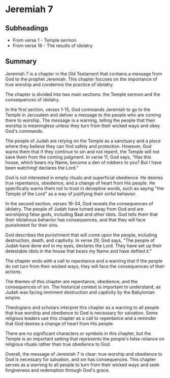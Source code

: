 # Jeremiah 7

## Subheadings

* From verse 1 - Temple sermon
* From verse 16 - The results of idolatry

## Summary

Jeremiah 7 is a chapter in the Old Testament that contains a message from God to the prophet Jeremiah. This chapter focuses on the importance of true worship and condemns the practice of idolatry. 

The chapter is divided into two main sections: the Temple sermon and the consequences of idolatry. 

In the first section, verses 1-15, God commands Jeremiah to go to the Temple in Jerusalem and deliver a message to the people who are coming there to worship. The message is a warning, telling the people that their worship is meaningless unless they turn from their wicked ways and obey God's commands. 

The people of Judah are relying on the Temple as a sanctuary and a place where they believe they can find safety and protection. However, God warns them that if they continue to sin and not repent, the Temple will not save them from the coming judgment. In verse 11, God says, "Has this house, which bears my Name, become a den of robbers to you? But I have been watching! declares the Lord." 

God is not interested in empty rituals and superficial obedience. He desires true repentance, obedience, and a change of heart from His people. He specifically warns them not to trust in deceptive words, such as saying "the Temple of the Lord" as a way of justifying their sinful behavior. 

In the second section, verses 16-34, God reveals the consequences of idolatry. The people of Judah have turned away from God and are worshiping false gods, including Baal and other idols. God tells them that their idolatrous behavior has consequences, and that they will face punishment for their sins. 

God describes the punishment that will come upon the people, including destruction, death, and captivity. In verse 29, God says, "The people of Judah have done evil in my eyes, declares the Lord. They have set up their detestable idols in the house that bears my Name and have defiled it." 

The chapter ends with a call to repentance and a warning that if the people do not turn from their wicked ways, they will face the consequences of their actions. 

The themes of this chapter are repentance, obedience, and the consequences of sin. The historical context is important to understand, as Judah was facing imminent destruction and captivity by the Babylonian empire. 

Theologians and scholars interpret this chapter as a warning to all people that true worship and obedience to God is necessary for salvation. Some religious leaders use this chapter as a call to repentance and a reminder that God desires a change of heart from His people. 

There are no significant characters or symbols in this chapter, but the Temple is an important setting that represents the people's false reliance on religious rituals rather than true obedience to God. 

Overall, the message of Jeremiah 7 is clear: true worship and obedience to God is necessary for salvation, and sin has consequences. This chapter serves as a warning to all people to turn from their wicked ways and seek forgiveness and redemption through God's grace.